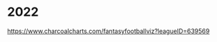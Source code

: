 # 2022

<a href="https://www.charcoalcharts.com/fantasyfootballviz?leagueID=639569" target="_blank">https://www.charcoalcharts.com/fantasyfootballviz?leagueID=639569</a>
